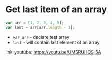 # Get last item of an array

```javascript
var arr = [1, 2, 3, 4, 5];
var last = arr[arr.length - 1];
```

- `var arr` - declare test array
- `last` - will contain last element of an array


link_youtube: https://youtu.be/UMSRUHQS_5A
